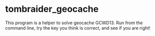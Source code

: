 tombraider_geocache
===================
This program is a helper to solve geocache GCWD13.  Run from the command line, try the key you think is correct, and see if you are right!
